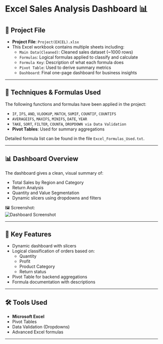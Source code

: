 # Excel Sales Analysis Dashboard 📊

## 📁 Project File
- **Project File**: `Project(EXCEL).xlsx`
- This Excel workbook contains multiple sheets including:
  - `Main Data(Cleaned)`: Cleaned sales dataset (~1000 rows)
  - `Formulas`: Logical formulas applied to classify and calculate
  - `Formula Key`: Description of what each formula does
  - `Pivot Table`: Used to derive summary metrics
  - `Dashboard`: Final one-page dashboard for business insights

---

## 📐 Techniques & Formulas Used

The following functions and formulas have been applied in the project:

- `IF`, `IFS`, `AND`, `VLOOKUP`, `MATCH`, `SUMIF`, `COUNTIF`, `COUNTIFS`
- `AVERAGEIFS`, `MAXIFS`, `MINIFS`, `DATE`, `YEAR`
- `TAKE`, `SORT`, `FILTER`, `COUNTA`, `DROPDOWN via Data Validation`
- **Pivot Tables**: Used for summary aggregations

Detailed formula list can be found in the file `Excel_Formulas_Used.txt`.

---

## 📊 Dashboard Overview

The dashboard gives a clean, visual summary of:

- Total Sales by Region and Category
- Return Analysis
- Quantity and Value Segmentation
- Dynamic slicers using dropdowns and filters

🖼️ Screenshot:  
![Dashboard Screenshot](Dashboard.png)

---

## 📌 Key Features

- Dynamic dashboard with slicers
- Logical classification of orders based on:
  - Quantity
  - Profit
  - Product Category
  - Return status
- Pivot Table for backend aggregations
- Formula documentation with descriptions

---

## 🛠️ Tools Used

- **Microsoft Excel**
- Pivot Tables
- Data Validation (Dropdowns)
- Advanced Excel formulas

---
